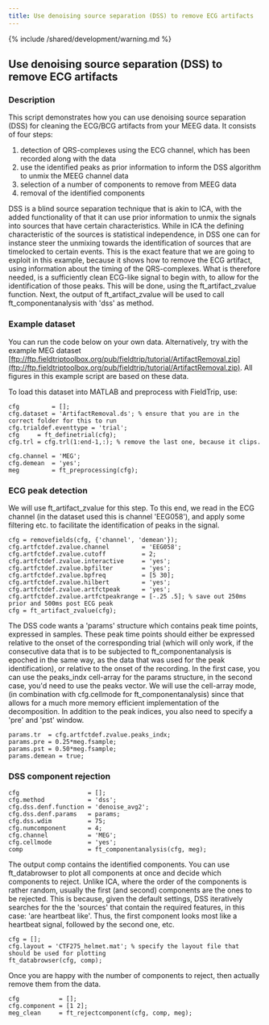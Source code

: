 ```yaml
---
title: Use denoising source separation (DSS) to remove ECG artifacts
---
```


{% include /shared/development/warning.md %}

## Use denoising source separation (DSS) to remove ECG artifacts

### Description

This script demonstrates how you can use denoising source separation (DSS) for cleaning the ECG/BCG artifacts from your MEEG data. It consists of four steps:

1.  detection of QRS-complexes using the ECG channel, which has been recorded along with the data
2.  use the identified peaks as prior information to inform the DSS algorithm to unmix the MEEG channel data
2.  selection of a number of components to remove from MEEG data
3.  removal of the identified components

DSS is a blind source separation technique that is akin to ICA, with the added functionality of that it can use prior information to unmix the signals into sources that have certain characteristics. While in ICA the defining characteristic of the sources is statistical independence, in DSS one can for instance steer the unmixing towards the identification of sources that are timelocked to certain events. This is the exact feature that we are going to exploit in this example, because it shows how to remove the ECG artifact, using information about the timing of the QRS-complexes. What is therefore needed, is a sufficiently clean ECG-like signal to begin with, to allow for the identification of those peaks. This will be done, using the ft_artifact_zvalue function. Next, the output of ft_artifact_zvalue will be used to call ft_componentanalysis with 'dss' as method. 

### Example dataset

You can run the code below on your own data. Alternatively, try with the example MEG dataset [ftp://ftp.fieldtriptoolbox.org/pub/fieldtrip/tutorial/ArtifactRemoval.zip](ftp://ftp.fieldtriptoolbox.org/pub/fieldtrip/tutorial/ArtifactRemoval.zip). All figures in this example script are based on these data. 

To load this dataset into MATLAB and preprocess with FieldTrip, use:

    cfg         = [];
    cfg.dataset = 'ArtifactRemoval.ds'; % ensure that you are in the correct folder for this to run
    cfg.trialdef.eventtype = 'trial';
    cfg     = ft_definetrial(cfg);
    cfg.trl = cfg.trl(1:end-1,:); % remove the last one, because it clips.

    cfg.channel = 'MEG';
    cfg.demean  = 'yes';
    meg         = ft_preprocessing(cfg);

### ECG peak detection

We will use ft_artifact_zvalue for this step. To this end, we read in the ECG channel (in the dataset used this is channel 'EEG058'), and apply some filtering etc. to facilitate the identification of peaks in the signal.

    cfg = removefields(cfg, {'channel', 'demean'});
    cfg.artfctdef.zvalue.channel         = 'EEG058';
    cfg.artfctdef.zvalue.cutoff          = 2;
    cfg.artfctdef.zvalue.interactive     = 'yes';
    cfg.artfctdef.zvalue.bpfilter        = 'yes';
    cfg.artfctdef.zvalue.bpfreq          = [5 30];
    cfg.artfctdef.zvalue.hilbert         = 'yes';
    cfg.artfctdef.zvalue.artfctpeak      = 'yes';
    cfg.artfctdef.zvalue.artfctpeakrange = [-.25 .5]; % save out 250ms prior and 500ms post ECG peak
    cfg = ft_artifact_zvalue(cfg);

The DSS code wants a 'params' structure which contains peak time points, expressed in samples. These peak time points should either be expressed relative to the onset of the corresponding trial (which will only work, if the consecutive data that is to be subjected to ft_componentanalysis is epoched in the same way, as the data that was used for the peak identification), or relative to the onset of the recording. In the first case, you can use the peaks_indx cell-array for the params structure, in the second case, you'd need to use the peaks vector. We will use the cell-array mode, (in combination with cfg.cellmode for ft_componentanalysis) since that allows for a much more memory efficient implementation of the decomposition. In addition to the peak indices, you also need to specify a 'pre' and 'pst' window.

    params.tr  = cfg.artfctdef.zvalue.peaks_indx;
    params.pre = 0.25*meg.fsample;
    params.pst = 0.50*meg.fsample;
    params.demean = true;
    
### DSS component rejection

    cfg                   = [];
    cfg.method            = 'dss';
    cfg.dss.denf.function = 'denoise_avg2';
    cfg.dss.denf.params   = params;
    cfg.dss.wdim          = 75;
    cfg.numcomponent      = 4;
    cfg.channel           = 'MEG';
    cfg.cellmode          = 'yes';
    comp                  = ft_componentanalysis(cfg, meg);

The output comp contains the identified components. You can use ft_databrowser to plot all components at once and decide which components to reject. Unlike ICA, where the order of the components is rather random, usually the first (and second) components are the ones to be rejected. This is because, given the default settings, DSS iteratively searches for the the 'sources' that contain the required features, in this case: 'are heartbeat like'. Thus, the first component looks most like a heartbeat signal, followed by the second one, etc.

    cfg = [];
    cfg.layout = 'CTF275_helmet.mat'; % specify the layout file that should be used for plotting
    ft_databrowser(cfg, comp);

Once you are happy with the number of components to reject, then actually remove them from the data.

    cfg           = [];
    cfg.component = [1 2];
    meg_clean     = ft_rejectcomponent(cfg, comp, meg);

